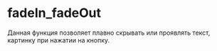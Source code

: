 # fadeIn_fadeOut
Данная функция позволяет плавно скрывать или проявлять текст, картинку при нажатии на кнопку.
